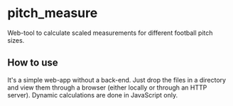 # pitch_measure
Web-tool to calculate scaled measurements for different football pitch sizes.

## How to use

It's a simple web-app without a back-end. Just drop the files in a directory and view them through a browser (either locally or through an HTTP server). Dynamic calculations are done in JavaScript only.
